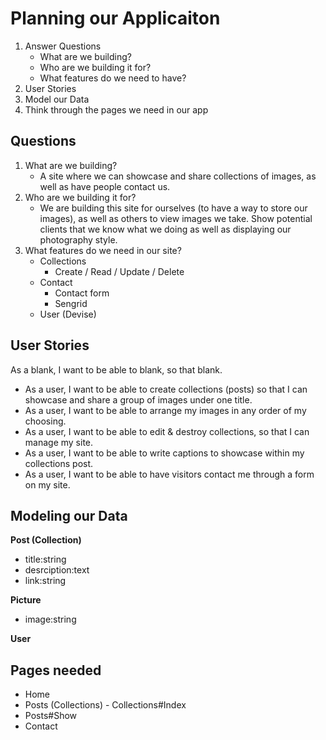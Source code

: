 # Planning our Applicaiton
1. Answer Questions
    - What are we building?
    - Who are we building it for?
    - What features do we need to have?
2. User Stories
3. Model our Data
3. Think through the pages we need in our app


## Questions
1.  What are we building?
    - A site where we can showcase and share collections of images, as well as have people contact us.
2. Who are we building it for?
    - We are building this site for ourselves (to have a way to store our images), as well as others to view images we take. Show potential clients that we know what we doing as well as displaying our photography style.
3. What features do we need in our site?
    - Collections
        - Create / Read / Update / Delete
    - Contact
        - Contact form
        - Sengrid
    - User (Devise)


## User Stories
As a blank, I want to be able to blank, so that blank.
- As a user, I want to be able to create collections (posts) so that I can showcase and share a group of images under one title.
- As a user, I want to be able to arrange my images in any order of my choosing.
- As a user, I want to be able to edit & destroy collections, so that I can manage my site.
- As a user, I want to be able to write captions to showcase within my collections post.
- As a user, I want to be able to have visitors contact me through a form on my site.


## Modeling our Data
**Post (Collection)**
- title:string
- desrciption:text
- link:string

**Picture**
- image:string

**User**


## Pages needed
- Home
- Posts (Collections) - Collections#Index
- Posts#Show
- Contact